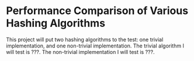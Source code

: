 # Performance Comparison of Various Hashing Algorithms

This project will put two hashing algorithms to the test: one trivial implementation, and
one non-trivial implementation. The trivial algorithm I will test is ???. The
non-trivial implementation I will test is ???.